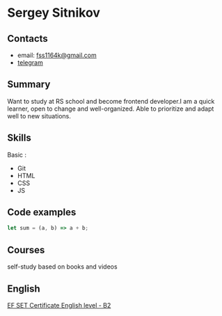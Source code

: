 # Sergey Sitnikov
## Contacts
* email: fss1164k@gmail.com
* [telegram](https://t.me/nikoun)

## Summary
Want to study at RS school and become frontend developer.I am а quick learner, open to change and well-organized. Able to prioritize and adapt well to new situations.
## Skills
Basic :
* Git
* HTML
* CSS 
* JS 
## Code examples
```javascript
let sum = (a, b) => a + b;
```
## Courses
self-study based on books and videos
## English
[EF SET Certificate English level - B2](https://www.efset.org/cert/azX6aa)